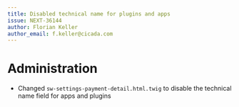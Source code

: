```yaml
---
title: Disabled technical name for plugins and apps
issue: NEXT-36144
author: Florian Keller
author_email: f.keller@cicada.com
---
```

# Administration
* Changed `sw-settings-payment-detail.html.twig` to disable the technical name field for apps and plugins
